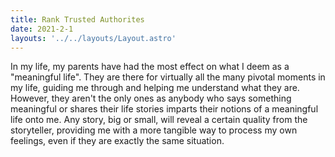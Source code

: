 ```yaml
---
title: Rank Trusted Authorites
date: 2021-2-1
layouts: '../../layouts/Layout.astro'
---
```


In my life, my parents have had the most effect on what I deem as a "meaningful life". They are there for virtually all the many pivotal moments in my life, guiding me through and helping me understand what they are. However, they aren't the only ones as anybody who says something meaningful or shares their life stories imparts their notions of a meaningful life onto me. Any story, big or small, will reveal a certain quality from the storyteller, providing me with a more tangible way to process my own feelings, even if they are exactly the same situation.